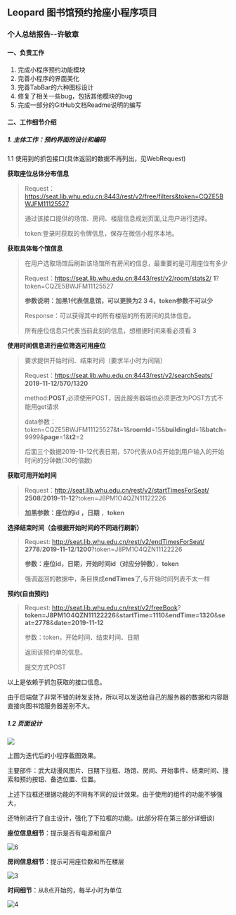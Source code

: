 ## Leopard 图书馆预约抢座小程序项目

### 个人总结报告--许敏章



#### 一、负责工作

1. 完成小程序预约功能模块
2. 完善小程序的界面美化
3. 完善TabBar的六种图标设计
4. 修复了相关一些bug，包括其他模块的bug
5. 完成一部分的GitHub文档Readme说明的编写

#### 二、工作细节介绍

##### 1. 主体工作：预约界面的设计和编码

1.1 使用到的抓包接口(具体返回的数据不再列出，见WebRequest)

**获取座位总体分布信息**

> Request：https://seat.lib.whu.edu.cn:8443/rest/v2/free/filters&token=CQZE5BWJFM11125527
>
>通过该接口提供的场馆、房间、楼层信息规划页面,让用户进行选择。
>
>token:登录时获取的令牌信息，保存在微信小程序本地。



**获取具体每个馆信息**

>在用户选取场馆后刷新该场馆所有房间的信息，最重要的是可用座位有多少
>
>Request：https://seat.lib.whu.edu.cn:8443/rest/v2/room/stats2/ **1**?token=CQZE5BWJFM11125527
>
>**参数说明：加黑1代表信息馆，可以更换为2 3 4，token参数不可以少**
>
>  Response：可以获得其中的所有楼层的所有房间的具体信息。
>
>   所有座位信息只代表当前此刻的信息，想根据时间来看必须看 3



**使用时间信息进行座位筛选可用座位**

>要求提供开始时间、结束时间（要求半小时为间隔）
>
>Request：https://seat.lib.whu.edu.cn:8443/rest/v2/searchSeats/  **2019-11-12/570/1320**  
>
>method:**POST**,必须使用POST，因此服务器端也必须更改为POST方式不能用get请求  
>
>data参数：token=CQZE5BWJFM11125527&**t**=1&**roomId**=15&**buildingId**=1&**batch**=9999&**page**=1&**t2**=2
>
> 后面三个数据2019-11-12代表日期，570代表从0点开始到用户输入的开始时间的分钟数(30的倍数)



**获取可用开始时间**

>Request：http://seat.lib.whu.edu.cn/rest/v2/startTimesForSeat/ **2508**/**2019-11-12**?token=J8PM1O4QZN11122226
>
>**加黑参数：座位的id  ，日期**  ，**token**



**选择结束时间（会根据开始时间的不同进行刷新）**

>Request:  http://seat.lib.whu.edu.cn/rest/v2/endTimesForSeat/ **2778**/**2019-11-12**/**1200**?token=J8PM1O4QZN11122226
>
>**参数：座位id，日期，开始时间id（对应分钟数）**，**token**
>
>强调返回的数据中，条目换成**endTimes**了,与开始时间列表不太一样



**预约(自由预约)**

>Request:  http://seat.lib.whu.edu.cn/rest/v2/freeBook?    **token=J8PM1O4QZN11122226**&**startTime=1110**&**endTime=1320**&**seat=2778**&**date=2019-11-12**
>
>参数：token，开始时间、结束时间、日期
>
>返回该预约单的信息。
>
>提交方式POST

以上是依赖于抓包获取的接口信息。

由于后端做了非常不错的转发支持，所以可以发送给自己的服务器的数据和内容跟直接向图书馆服务器差别不大。

##### 1.2 页面设计

![](docs\images\P3\xmz\5.jpg)

上图为迭代后的小程序截图效果。

主要部件：武大动漫风图片、日期下拉框、场馆、房间、开始事件、结束时间、搜索和预约按钮、备选位置、位置。

上述下拉框还根据功能的不同有不同的设计效果。由于使用的组件的功能不够强大，

还特别进行了自主设计，强化了下拉框的功能。(此部分将在第三部分详细谈)



**座位信息细节**：提示是否有电源和窗户

![6](images\P3\xmz\6.jpg)



**房间信息细节**：提示可用座位数和所在楼层



![3](images\P3\xmz\3.jpg)



**时间细节**：从8点开始的，每半小时为单位

![4](images\P3\xmz\4.jpg)

